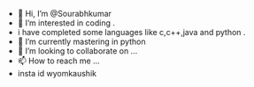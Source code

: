 - 👋 Hi, I’m @Sourabhkumar
- 👀 I’m interested in coding .
- i have completed some languages like c,c++,java and python .
- 🌱 I’m currently mastering in python
- 💞️ I’m looking to collaborate on ...
- 📫 How to reach me ...
- insta id wyomkaushik

<!---
Sourabhkumar8/Sourabhkumar is a ✨ special ✨ repository because its `README.md` (this file) appears on your GitHub profile.
You can click the Preview link to take a look at your changes.
--->

